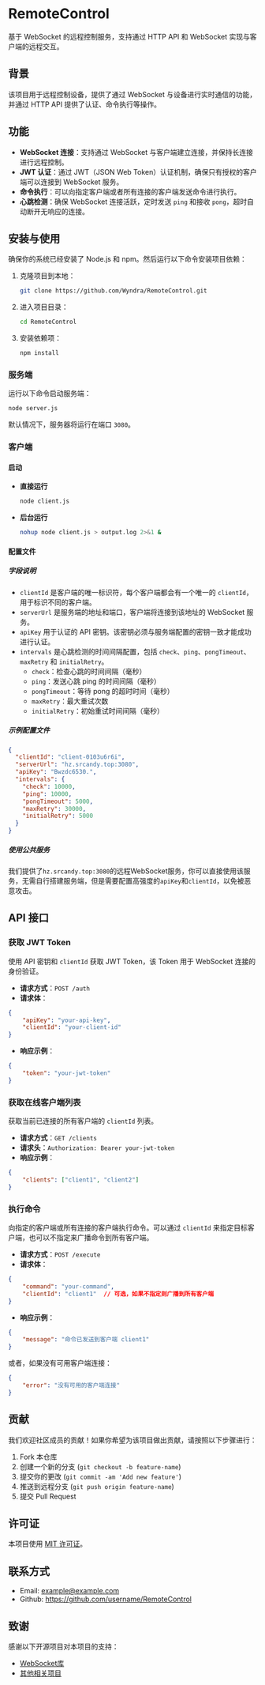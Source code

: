 # RemoteControl

基于 WebSocket 的远程控制服务，支持通过 HTTP API 和 WebSocket 实现与客户端的远程交互。

## 背景

该项目用于远程控制设备，提供了通过 WebSocket 与设备进行实时通信的功能，并通过 HTTP API 提供了认证、命令执行等操作。

## 功能

- **WebSocket 连接**：支持通过 WebSocket 与客户端建立连接，并保持长连接进行远程控制。
- **JWT 认证**：通过 JWT（JSON Web Token）认证机制，确保只有授权的客户端可以连接到 WebSocket 服务。
- **命令执行**：可以向指定客户端或者所有连接的客户端发送命令进行执行。
- **心跳检测**：确保 WebSocket 连接活跃，定时发送 `ping` 和接收 `pong`，超时自动断开无响应的连接。

## 安装与使用
确保你的系统已经安装了 Node.js 和 npm。然后运行以下命令安装项目依赖：

1. 克隆项目到本地：

   ```bash
   git clone https://github.com/Wyndra/RemoteControl.git
   ```

2. 进入项目目录：

   ```bash
   cd RemoteControl
   ```

3. 安装依赖项：

   ```bash
   npm install
   ```

### 服务端

运行以下命令启动服务端：

```bash
node server.js
```

默认情况下，服务器将运行在端口 `3080`。

### 客户端

#### 启动

* **直接运行**
    ```bash
    node client.js
    ```
* **后台运行**
    ```bash
    nohup node client.js > output.log 2>&1 &
    ```
#### 配置文件
##### 字段说明
- `clientId` 是客户端的唯一标识符，每个客户端都会有一个唯一的 `clientId`，用于标识不同的客户端。
- `serverUrl` 是服务端的地址和端口，客户端将连接到该地址的 WebSocket 服务。
- `apiKey` 用于认证的 API 密钥。该密钥必须与服务端配置的密钥一致才能成功进行认证。
- `intervals` 是心跳检测的时间间隔配置，包括 `check`、`ping`、`pongTimeout`、`maxRetry` 和 `initialRetry`。
    - `check`：检查心跳的时间间隔（毫秒）
    - `ping`：发送心跳 ping 的时间间隔（毫秒）
    - `pongTimeout`：等待 pong 的超时时间（毫秒）
    - `maxRetry`：最大重试次数
    - `initialRetry`：初始重试时间间隔（毫秒）
##### 示例配置文件
```json
{
  "clientId": "client-0103u6r6i",
  "serverUrl": "hz.srcandy.top:3080",
  "apiKey": "Bwzdc6530.",
  "intervals": {
    "check": 10000,
    "ping": 10000,
    "pongTimeout": 5000,
    "maxRetry": 30000,
    "initialRetry": 5000
  }
} 
```
##### 使用公共服务
我们提供了`hz.srcandy.top:3080`的远程WebSocket服务，你可以直接使用该服务，无需自行搭建服务端，但是需要配置高强度的`apiKey`和`clientId`，以免被恶意攻击。

## API 接口

### 获取 JWT Token

使用 API 密钥和 `clientId` 获取 JWT Token，该 Token 用于 WebSocket 连接的身份验证。

- **请求方式**：`POST /auth`
- **请求体**：

```json
{
    "apiKey": "your-api-key",
    "clientId": "your-client-id"
}
```

- **响应示例**：

```json
{
    "token": "your-jwt-token"
}
```

### 获取在线客户端列表

获取当前已连接的所有客户端的 `clientId` 列表。

- **请求方式**：`GET /clients`
- **请求头**：`Authorization: Bearer your-jwt-token`
- **响应示例**：

```json
{
    "clients": ["client1", "client2"]
}
```

### 执行命令

向指定的客户端或所有连接的客户端执行命令。可以通过 `clientId` 来指定目标客户端，也可以不指定来广播命令到所有客户端。

- **请求方式**：`POST /execute`
- **请求体**：

```json
{
    "command": "your-command",
    "clientId": "client1"  // 可选，如果不指定则广播到所有客户端
}
```

- **响应示例**：

```json
{
    "message": "命令已发送到客户端 client1"
}
```

或者，如果没有可用客户端连接：

```json
{
    "error": "没有可用的客户端连接"
}
```

## 贡献

我们欢迎社区成员的贡献！如果你希望为该项目做出贡献，请按照以下步骤进行：

1. Fork 本仓库
2. 创建一个新的分支 (`git checkout -b feature-name`)
3. 提交你的更改 (`git commit -am 'Add new feature'`)
4. 推送到远程分支 (`git push origin feature-name`)
5. 提交 Pull Request

## 许可证

本项目使用 [MIT 许可证](LICENSE)。

## 联系方式

- Email: <example@example.com>
- Github: <https://github.com/username/RemoteControl>

## 致谢

感谢以下开源项目对本项目的支持：

- [WebSocket库](https://www.npmjs.com/package/ws)
- [其他相关项目](https://github.com/xxx)

